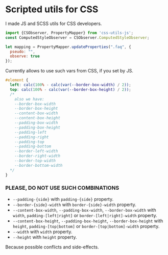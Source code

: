 # Scripted utils for CSS

I made JS and SCSS utils for CSS developers. 

```js
import {CSObserver, PropertyMapper} from 'css-utils-js';
const ComputedStyleObserver = CSObserver.ComputedStyleObserver;

let mapping = PropertyMapper.updateProperties(".faq", {
  pseudo: "",
  observe: true
});
```

Currently allows to use such vars from CSS, if you set by JS.

```css
#element {
  left: calc(100% - calc(var(--border-box-width) / 2));
  top: calc(100% - calc(var(--border-box-height) / 2));
  /*
    also we have: 
    --border-box-width
    --border-box-height
    --content-box-width
    --content-box-height
    --padding-box-width
    --padding-box-height
    --padding-left
    --padding-right
    --padding-top
    --padding-bottom
    --border-left-width
    --border-right-width
    --border-top-width
    --border-bottom-width
  */
}
```

### **PLEASE, DO NOT USE SUCH COMBINATIONS**

- `--padding-{side}` with `padding-{side}` property.
- `--border-{side}-width` with `border-{side}-width` property.
- `--content-box-width`, `--padding-box-width`, `--border-box-width` with `width`, `padding-[left|right]` or `border-[left|right]-width` property.
- `--content-box-height`, `--padding-box-height`, `--border-box-height` with `height`, `padding-[top|bottom]` or `border-[top|bottom]-width` property.
- `--width` with `width` property.
- `--height` with `height` property.

Because possible conflicts and side-effects. 
